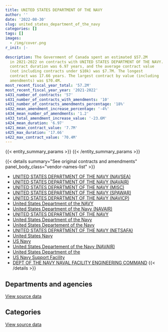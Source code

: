 ```yaml
---
title: UNITED STATES DEPARTMENT OF THE NAVY
author: ''
date: '2022-08-30'
slug: united_states_department_of_the_navy
categories: []
tags: []
images:
  - /img/cover.png
r_init: |-
  
description: The Government of Canada spent an estimated $57.2M
  in 2021-2022 on contracts with UNITED STATES DEPARTMENT OF THE NAVY. The average
  contract duration was 6.97 years, and the average contract value
  (not including contracts under $10k) was $7.7M. The longest
  contract was 17.66 years. The largest contract by value (including
  amendments) was $70.4M.
most_recent_fiscal_year_total: '57.2M'
most_recent_fiscal_year_year: '2021-2022'
s431_number_of_contracts: '57'
s431_number_of_contracts_with_amendments: '10'
s431_number_of_contracts_amendments_percentage: '18%'
s432_mean_amendment_increase_percentage: '-4%'
s434_mean_number_of_amendments: '1.2'
s433_total_amendment_increase_value: '-23.6M'
s424_mean_duration: '6.97'
s421_mean_contract_value: '7.7M'
s425_max_duration: '17.66'
s422_max_contract_value: '70.4M'
---
```


<script src="/rmarkdown-libs/htmlwidgets/htmlwidgets.js"></script>
<link href="/rmarkdown-libs/datatables-css/datatables-crosstalk.css" rel="stylesheet" />
<script src="/rmarkdown-libs/datatables-binding/datatables.js"></script>
<script src="/rmarkdown-libs/jquery/jquery-3.6.0.min.js"></script>
<link href="/rmarkdown-libs/dt-core-bootstrap/css/dataTables.bootstrap.min.css" rel="stylesheet" />
<link href="/rmarkdown-libs/dt-core-bootstrap/css/dataTables.bootstrap.extra.css" rel="stylesheet" />
<script src="/rmarkdown-libs/dt-core-bootstrap/js/jquery.dataTables.min.js"></script>
<script src="/rmarkdown-libs/dt-core-bootstrap/js/dataTables.bootstrap.min.js"></script>
<link href="/rmarkdown-libs/crosstalk/css/crosstalk.min.css" rel="stylesheet" />
<script src="/rmarkdown-libs/crosstalk/js/crosstalk.min.js"></script>
<script src="/rmarkdown-libs/htmlwidgets/htmlwidgets.js"></script>
<link href="/rmarkdown-libs/datatables-css/datatables-crosstalk.css" rel="stylesheet" />
<script src="/rmarkdown-libs/datatables-binding/datatables.js"></script>
<script src="/rmarkdown-libs/jquery/jquery-3.6.0.min.js"></script>
<link href="/rmarkdown-libs/dt-core-bootstrap/css/dataTables.bootstrap.min.css" rel="stylesheet" />
<link href="/rmarkdown-libs/dt-core-bootstrap/css/dataTables.bootstrap.extra.css" rel="stylesheet" />
<script src="/rmarkdown-libs/dt-core-bootstrap/js/jquery.dataTables.min.js"></script>
<script src="/rmarkdown-libs/dt-core-bootstrap/js/dataTables.bootstrap.min.js"></script>
<link href="/rmarkdown-libs/crosstalk/css/crosstalk.min.css" rel="stylesheet" />
<script src="/rmarkdown-libs/crosstalk/js/crosstalk.min.js"></script>

{{< entity_summary_params >}}
{{< /entity_summary_params >}}

{{< details summary="See original contracts and amendments" panel_body_class="vendor-names-list" >}}
- [UNITED STATES DEPARTMENT OF THE NAVY (NAVSEA)](https://search.open.canada.ca/en/ct/?sort=contract_value_f%20desc&page=1&search_text=%22UNITED%20STATES%20DEPARTMENT%20OF%20THE%20NAVY%20%28NAVSEA%29%22)
- [UNITED STATES DEPARTMENT OF THE NAVY (NAVAIR)](https://search.open.canada.ca/en/ct/?sort=contract_value_f%20desc&page=1&search_text=%22UNITED%20STATES%20DEPARTMENT%20OF%20THE%20NAVY%20%28NAVAIR%29%22)
- [UNITED STATES DEPARTMENT OF THE NAVY (MISC)](https://search.open.canada.ca/en/ct/?sort=contract_value_f%20desc&page=1&search_text=%22UNITED%20STATES%20DEPARTMENT%20OF%20THE%20NAVY%20%28MISC%29%22)
- [UNITED STATES DEPARTMENT OF THE NAVY (SPAWAR)](https://search.open.canada.ca/en/ct/?sort=contract_value_f%20desc&page=1&search_text=%22UNITED%20STATES%20DEPARTMENT%20OF%20THE%20NAVY%20%28SPAWAR%29%22)
- [UNITED STATES DEPARTMENT OF THE NAVY (NAVICP)](https://search.open.canada.ca/en/ct/?sort=contract_value_f%20desc&page=1&search_text=%22UNITED%20STATES%20DEPARTMENT%20OF%20THE%20NAVY%20%28NAVICP%29%22)
- [United States Department of the NAVY](https://search.open.canada.ca/en/ct/?sort=contract_value_f%20desc&page=1&search_text=%22United%20States%20Department%20of%20the%20NAVY%22)
- [United States Department of the Navy (NAVAIR)](https://search.open.canada.ca/en/ct/?sort=contract_value_f%20desc&page=1&search_text=%22United%20States%20Department%20of%20the%20Navy%20%28NAVAIR%29%22)
- [UNITED STATES DEPARTMENT OF THE NAVY](https://search.open.canada.ca/en/ct/?sort=contract_value_f%20desc&page=1&search_text=%22UNITED%20STATES%20DEPARTMENT%20OF%20THE%20NAVY%22)
- [United States Department of the Navy](https://search.open.canada.ca/en/ct/?sort=contract_value_f%20desc&page=1&search_text=%22United%20States%20Department%20of%20the%20Navy%22)
- [United States Departement of the Navy](https://search.open.canada.ca/en/ct/?sort=contract_value_f%20desc&page=1&search_text=%22United%20States%20Departement%20of%20the%20Navy%22)
- [UNITED STATES DEPARTMENT OF THE NAVY (NETSAFA)](https://search.open.canada.ca/en/ct/?sort=contract_value_f%20desc&page=1&search_text=%22UNITED%20STATES%20DEPARTMENT%20OF%20THE%20NAVY%20%28NETSAFA%29%22)
- [United States Navy](https://search.open.canada.ca/en/ct/?sort=contract_value_f%20desc&page=1&search_text=%22United%20States%20Navy%22)
- [US Navy](https://search.open.canada.ca/en/ct/?sort=contract_value_f%20desc&page=1&search_text=%22US%20Navy%22)
- [United States Departement of the Navy (NAVAIR)](https://search.open.canada.ca/en/ct/?sort=contract_value_f%20desc&page=1&search_text=%22United%20States%20Departement%20of%20the%20Navy%20%28NAVAIR%29%22)
- [United States Department of the](https://search.open.canada.ca/en/ct/?sort=contract_value_f%20desc&page=1&search_text=%22United%20States%20Department%20of%20the%22)
- [US Navy Support Facility](https://search.open.canada.ca/en/ct/?sort=contract_value_f%20desc&page=1&search_text=%22US%20Navy%20Support%20Facility%22)
- [DEPT OF THE NAVY NAVAL FACILITY ENGINEERING COMMAND](https://search.open.canada.ca/en/ct/?sort=contract_value_f%20desc&page=1&search_text=%22DEPT%20OF%20THE%20NAVY%20NAVAL%20FACILITY%20ENGINEERING%20COMMAND%22)
{{< /details >}}

## Departments and agencies

<div id="htmlwidget-1" style="width:100%;height:auto;" class="datatables html-widget"></div>
<script type="application/json" data-for="htmlwidget-1">{"x":{"style":"bootstrap","filter":"none","vertical":false,"data":[["<a href=\"/departments/dnd-mdn/\">National Defence<\/a>"],[51876611.92],[60622827.02],[57217393.42],[57177644.01]],"container":"<table class=\"table table-striped table-hover row-border order-column display\">\n  <thead>\n    <tr>\n      <th>Department<\/th>\n      <th>2018-2019<\/th>\n      <th>2019-2020<\/th>\n      <th>2020-2021<\/th>\n      <th>2021-2022<\/th>\n    <\/tr>\n  <\/thead>\n<\/table>","options":{"order":[[4,"desc"]],"pageLength":10,"autoWidth":true,"columnDefs":[{"targets":1,"render":"function(data, type, row, meta) {\n    return type !== 'display' ? data : DTWidget.formatCurrency(data, \"$\", 2, 3, \",\", \".\", true, null);\n  }"},{"targets":2,"render":"function(data, type, row, meta) {\n    return type !== 'display' ? data : DTWidget.formatCurrency(data, \"$\", 2, 3, \",\", \".\", true, null);\n  }"},{"targets":3,"render":"function(data, type, row, meta) {\n    return type !== 'display' ? data : DTWidget.formatCurrency(data, \"$\", 2, 3, \",\", \".\", true, null);\n  }"},{"targets":4,"render":"function(data, type, row, meta) {\n    return type !== 'display' ? data : DTWidget.formatCurrency(data, \"$\", 2, 3, \",\", \".\", true, null);\n  }"},{"width":"16%","targets":[1,2,3,4]},{"className":"dt-right","targets":[1,2,3,4]}],"orderClasses":false}},"evals":["options.columnDefs.0.render","options.columnDefs.1.render","options.columnDefs.2.render","options.columnDefs.3.render"],"jsHooks":[]}</script>
<p class="text-right">
<a href="https://github.com/GoC-Spending/contracts-data/tree/main/data/out/vendors/united_states_department_of_the_navy/summary_by_fiscal_year_by_department.csv" class="source-data-link btn btn-link">View source data</a>
</p>

## Categories

<div id="htmlwidget-2" style="width:100%;height:auto;" class="datatables html-widget"></div>
<script type="application/json" data-for="htmlwidget-2">{"x":{"style":"bootstrap","filter":"none","vertical":false,"data":[["<a href=\"/categories/facilities_and_construction/\">Facilities and construction<\/a>","<a href=\"/categories/office_management/\">Office management<\/a>","<a href=\"/categories/defence/\">Defence<\/a>","<a href=\"/categories/professional_services/\">Professional services<\/a>","<a href=\"/categories/industrial_products_and_services/\">Industrial products and services<\/a>","<a href=\"/categories/human_capital/\">Human capital<\/a>"],[3289570.69,2900413.47,33588454.82,1254561.74,10436267.05,407344.16],[2504290.79,4280448.91,37851340.66,1257998.89,14320287.6,408460.17],[null,4268753.69,36581841.23,1055698.23,14903756.11,407344.16],[null,4268753.69,35714096.2,989652.32,15797797.64,407344.16]],"container":"<table class=\"table table-striped table-hover row-border order-column display\">\n  <thead>\n    <tr>\n      <th>Category<\/th>\n      <th>2018-2019<\/th>\n      <th>2019-2020<\/th>\n      <th>2020-2021<\/th>\n      <th>2021-2022<\/th>\n    <\/tr>\n  <\/thead>\n<\/table>","options":{"order":[[4,"desc"]],"dom":"t","pageLength":30,"autoWidth":true,"columnDefs":[{"targets":1,"render":"function(data, type, row, meta) {\n    return type !== 'display' ? data : DTWidget.formatCurrency(data, \"$\", 2, 3, \",\", \".\", true, null);\n  }"},{"targets":2,"render":"function(data, type, row, meta) {\n    return type !== 'display' ? data : DTWidget.formatCurrency(data, \"$\", 2, 3, \",\", \".\", true, null);\n  }"},{"targets":3,"render":"function(data, type, row, meta) {\n    return type !== 'display' ? data : DTWidget.formatCurrency(data, \"$\", 2, 3, \",\", \".\", true, null);\n  }"},{"targets":4,"render":"function(data, type, row, meta) {\n    return type !== 'display' ? data : DTWidget.formatCurrency(data, \"$\", 2, 3, \",\", \".\", true, null);\n  }"},{"width":"16%","targets":[1,2,3,4]},{"className":"dt-right","targets":[1,2,3,4]}],"orderClasses":false,"lengthMenu":[10,25,30,50,100]}},"evals":["options.columnDefs.0.render","options.columnDefs.1.render","options.columnDefs.2.render","options.columnDefs.3.render"],"jsHooks":[]}</script>
<p class="text-right">
<a href="https://github.com/GoC-Spending/contracts-data/tree/main/data/out/vendors/united_states_department_of_the_navy/summary_by_fiscal_year_by_category.csv" class="source-data-link btn btn-link">View source data</a>
</p>
